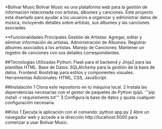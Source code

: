 *Bolivar Music
Bolivar Music es una plataforma web para la gestión de información relacionada con artistas, álbumes y canciones. Este proyecto está diseñado para ayudar a los usuarios a organizar y administrar datos de música, incluyendo detalles sobre artistas, sus álbumes y las canciones asociadas.

**Funcionalidades Principales
Gestión de Artistas: Agregar, editar y eliminar información de artistas.
Administración de Álbumes: Registrar álbumes asociados a los artistas.
Manejo de Canciones: Mantener un registro de canciones con sus detalles correspondientes.

##Tecnologías Utilizadas
Python: Flask para el backend y Jinja2 para las plantillas HTML.
Base de Datos: SQLAlchemy para la gestión de la base de datos.
Frontend: Bootstrap para estilos y componentes visuales.
Herramientas Adicionales: HTML, CSS, JavaScript.

##Instalación
1 Clona este repositorio en tu máquina local.
2 Instala las dependencias necesarias con el gestor de paquetes de Python (pip).
'''pip install -r requirements.txt'''
3 Configura la base de datos y ajusta cualquier configuración necesaria.

##Uso
1 Ejecuta la aplicación con el comando:
python app.py
2 Abre un navegador web y accede a la dirección http://localhost:5000 para comenzar a usar Bolivar Music.
